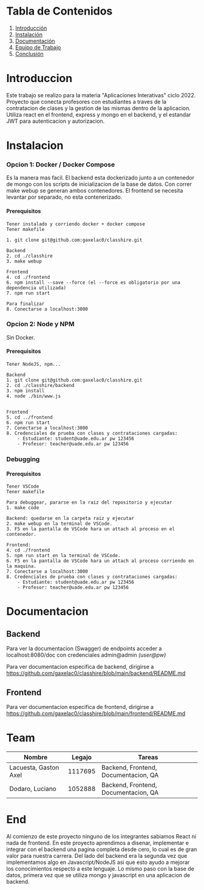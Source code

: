 # Tabla de Contenidos
1. [Introducción](#Introduccion)
2. [Instalación](#Instalacion)
3. [Documentación](#Documentacion)
4. [Equipo de Trabajo](#Team)
5. [Conclusión](#End)


# Introduccion
Este trabajo se realizo para la materia "Aplicaciones Interativas" ciclo 2022.
Proyecto que conecta profesores con estudiantes a traves de la contratacion de clases y la gestion de las mismas dentro de la aplicacion. 
Utiliza react en el frontend, express y mongo en el backend, y el estandar JWT para autenticacion y autorizacion.

# Instalacion

### Opcion 1: Docker / Docker Compose
Es la manera mas facil. El backend esta dockerizado junto a un contenedor de mongo con los scripts de inicializacion de la base de datos. Con correr make webup se generan ambos contenedores. El frontend se necesita levantar por separado, no esta contenerizado.

#### Prerequisitos
```
Tener instalado y corriendo docker + docker compose
Tener makefile
```
```
1. git clone git@github.com:gaxelac0/classhire.git

Backend
2. cd ./classhire
3. make webup

Frontend
4. cd ./frontend
6. npm install --save --force (el --force es obligatorio por una dependencia utilizada)
7. npm run start

Para finalizar
8. Conectarse a localhost:3000

```


### Opcion 2: Node y NPM
Sin Docker.

#### Prerequisitos
```
Tener NodeJS, npm...
```
```
Backend
1. git clone git@github.com:gaxelac0/classhire.git
2. cd ./classhire/backend
3. npm install
4. node ./bin/www.js


Frontend
5. cd ../frontend
6. npm run start
7. Conectarse a localhost:3000
8. Credenciales de prueba con clases y contrataciones cargadas: 
    - Estudiante: student@uade.edu.ar pw 123456
    - Profesor: teacher@uade.edu.ar pw 123456

```

### Debugging
#### Prerequisitos
```
Tener VSCode
Tener makefile
```
```
Para debuggear, pararse en la raiz del repositorio y ejecutar
1. make code

Backend: quedarse en la carpeta raiz y ejecutar
2. make webup en la terminal de VSCode.
3. F5 en la pantalla de VSCode hara un attach al proceso en el contenedor.

Frontend:
4. cd ./frontend
5. npm run start en la terminal de VSCode.
6. F5 en la pantalla de VSCode hara un attach al proceso corriendo en la maquina.
7. Conectarse a localhost:3000
8. Credenciales de prueba con clases y contrataciones cargadas: 
    - Estudiante: student@uade.edu.ar pw 123456
    - Profesor: teacher@uade.edu.ar pw 123456
```

# Documentacion
## Backend
Para ver la documentacion (Swagger) de endpoints acceder a localhost:8080/doc con credenciales  admin@admin *_(user@pw)_*

Para ver documentacion especifica de backend, dirigirse a https://github.com/gaxelac0/classhire/blob/main/backend/README.md


## Frontend
Para ver documentacion especifica de frontend, dirigirse a https://github.com/gaxelac0/classhire/blob/main/frontend/README.md

# Team
| Nombre                    | Legajo    | Tareas                           |
| ------------------------- | --------- | -------------------------------- |
| Lacuesta, Gaston Axel     | 1117695   | Backend, Frontend, Documentacion, QA |
| Dodaro, Luciano           | 1052888   | Backend, Frontend, Documentacion, QA |



# End
Al comienzo de este proyecto ninguno de los integrantes sabiamos React ni nada de frontend. En este proyecto aprendimos a disenar, implementar e integrar con el backend una pagina completa desde cero, lo cual es de gran valor para nuestra carrera. Del lado del backend era la segunda vez que implementamos algo en Javascript/NodeJS asi que esto ayudo a mejorar los conocimientos respecto a este lenguaje. Lo mismo paso con la base de datos, primera vez que se utiliza mongo y javascript en una aplicacion de backend. 